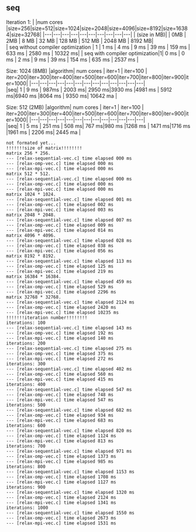 ## seq



<!--
Iteration: 1
|algorithm |num cores |size=1000|size=6000|size=11000|size=16000|size=21000|size=26000|
|---|---|---|---|---|---|---|---|
|  seq | 1  |  9ms |328ms |1171ms  | 2457ms  |4257ms|6466ms|
| seq_optimized |1   |   |   |   |
| omp  | 1  |   |   |   |
| mpi|||||)-->


Iteration 1:
| |num cores            |size=256|size=512|size=1024|size=2048|size=4096|size=8192|size=16384|size=32768|
|---|---|---|---|---|---|---|---|---|---|
| (size in MB)|         | 0MB     | 2MB   | 8 MB    | 32 MB   |  128 MB | 512 MB  | 2048 MB  | 8192 MB|      
|  seq  without compiler optimization   | 1        | 1 ms     | 4 ms   | 9 ms    | 39 ms   |  159 ms | 633 ms  | 2580 ms  | 10322 ms|
| seq with compiler optimization|1| 0 ms  | 0 ms   | 2 ms    | 9 ms    |   39 ms |  154 ms | 635 ms   | 2537 ms |

Size: 1024 (8MB)
|algorithm| num cores | iter=1 | iter=100 | iter=200|iter=300|iter=400|iter=500|iter=600|iter=700|iter=800|iter=900|iter=1000|
|---|---|---|---|---|---|---|---|---|---|---|---|---|   
|seq| 1 |             9 ms     | 987ms    | 2003 ms| 2950 ms|3930 ms |4981 ms | 5912 ms|6940 ms |8064 ms | 9350 ms| 10642 ma |

Size: 512 (2MB)
|algorithm| num cores | iter=1 | iter=100 | iter=200|iter=300|iter=400|iter=500|iter=600|iter=700|iter=800|iter=900|iter=1000|
|---|---|---|---|---|---|---|---|---|---|---|---|---|   
|seq| 1 |               5 ms     | 251 ms    | 508 ms| 767 ms|980 ms |1268 ms | 1471 ms|1716 ms |1961 ms | 2206 ms| 2445 ma |
```
not formated yet...
!!!!!!!size of matrix!!!!!!!!
matrix 256 * 256.
--- [relax-sequential-vec.c] time elapsed 000 ms
--- [relax-omp-vec.c] time elapsed 000 ms
--- [relax-mpi-vec.c] time elapsed 000 ms
matrix 512 * 512.
--- [relax-sequential-vec.c] time elapsed 000 ms
--- [relax-omp-vec.c] time elapsed 000 ms
--- [relax-mpi-vec.c] time elapsed 000 ms
matrix 1024 * 1024.
--- [relax-sequential-vec.c] time elapsed 001 ms
--- [relax-omp-vec.c] time elapsed 002 ms
--- [relax-mpi-vec.c] time elapsed 003 ms
matrix 2048 * 2048.
--- [relax-sequential-vec.c] time elapsed 007 ms
--- [relax-omp-vec.c] time elapsed 009 ms
--- [relax-mpi-vec.c] time elapsed 014 ms
matrix 4096 * 4096.
--- [relax-sequential-vec.c] time elapsed 028 ms
--- [relax-omp-vec.c] time elapsed 038 ms
--- [relax-mpi-vec.c] time elapsed 056 ms
matrix 8192 * 8192.
--- [relax-sequential-vec.c] time elapsed 113 ms
--- [relax-omp-vec.c] time elapsed 125 ms
--- [relax-mpi-vec.c] time elapsed 219 ms
matrix 16384 * 16384.
--- [relax-sequential-vec.c] time elapsed 459 ms
--- [relax-omp-vec.c] time elapsed 529 ms
--- [relax-mpi-vec.c] time elapsed 2296 ms
matrix 32768 * 32768.
--- [relax-sequential-vec.c] time elapsed 2124 ms
--- [relax-omp-vec.c] time elapsed 2420 ms
--- [relax-mpi-vec.c] time elapsed 10235 ms
!!!!!!!iteration number!!!!!!!!
iterations: 100
--- [relax-sequential-vec.c] time elapsed 143 ms
--- [relax-omp-vec.c] time elapsed 192 ms
--- [relax-mpi-vec.c] time elapsed 140 ms
iterations: 200
--- [relax-sequential-vec.c] time elapsed 275 ms
--- [relax-omp-vec.c] time elapsed 375 ms
--- [relax-mpi-vec.c] time elapsed 272 ms
iterations: 300
--- [relax-sequential-vec.c] time elapsed 402 ms
--- [relax-omp-vec.c] time elapsed 560 ms
--- [relax-mpi-vec.c] time elapsed 415 ms
iterations: 400
--- [relax-sequential-vec.c] time elapsed 547 ms
--- [relax-omp-vec.c] time elapsed 748 ms
--- [relax-mpi-vec.c] time elapsed 547 ms
iterations: 500
--- [relax-sequential-vec.c] time elapsed 682 ms
--- [relax-omp-vec.c] time elapsed 934 ms
--- [relax-mpi-vec.c] time elapsed 683 ms
iterations: 600
--- [relax-sequential-vec.c] time elapsed 820 ms
--- [relax-omp-vec.c] time elapsed 1124 ms
--- [relax-mpi-vec.c] time elapsed 813 ms
iterations: 700
--- [relax-sequential-vec.c] time elapsed 971 ms
--- [relax-omp-vec.c] time elapsed 1373 ms
--- [relax-mpi-vec.c] time elapsed 985 ms
iterations: 800
--- [relax-sequential-vec.c] time elapsed 1153 ms
--- [relax-omp-vec.c] time elapsed 1708 ms
--- [relax-mpi-vec.c] time elapsed 1127 ms
iterations: 900
--- [relax-sequential-vec.c] time elapsed 1320 ms
--- [relax-omp-vec.c] time elapsed 2124 ms
--- [relax-mpi-vec.c] time elapsed 1341 ms
iterations: 1000
--- [relax-sequential-vec.c] time elapsed 1550 ms
--- [relax-omp-vec.c] time elapsed 2673 ms
--- [relax-mpi-vec.c] time elapsed 1531 ms
```
